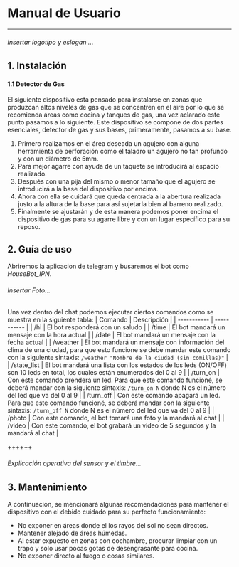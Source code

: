 # Manual de Usuario
----
###### Insertar logotipo y eslogan ...

## 1. Instalación

#### 1.1 Detector de Gas
El siguiente dispositivo esta pensado para instalarse en zonas que produzcan altos niveles de gas que se concentren en el aire por lo que se recomienda áreas como cocina y tanques de gas, una vez aclarado este punto pasamos a lo siguiente. 
Este dispositivo se compone de dos partes esenciales, detector de gas y sus bases, primeramente, pasamos a su base. 

1.	Primero realizamos en el área deseada un agujero con alguna herramienta de perforación como el taladro un agujero no tan profundo y con un diámetro de 5mm.
2.	Para mejor agarre con ayuda de un taquete se introducirá al espacio realizado.
3.	Después con una pija del mismo o menor tamaño que el agujero se introducirá a la base del dispositivo por encima.
4.	Ahora con ella se cuidará que queda centrada a la abertura realizada justo a la altura de la base para así sujetarla bien al barreno realizado.
5.	Finalmente se ajustarán y de esta manera podemos poner encima el dispositivo de gas para su agarre libre y con un lugar específico para su reposo.



## 2. Guía de uso
Abriremos la aplicacion de telegram y busaremos el bot como *HouseBot_IPN*.

###### *Insertar Foto...*

Una vez dentro del chat podemos ejecutar ciertos comandos como se muestra en la siguiente tabla:
| Comando     | Descripción |
| ----------- | ----------- |
| /hi         | El bot responderá con un saludo                 |
| /time       | El bot mandará un mensaje con la hora actual    |
| /date       | El bot mandará un mensaje con la fecha actual   |
| /weather    | El bot mandará un mensaje con información del clima de una ciudad, para que esto funcione se debe mandar este comando con la siguiente sintaxis: `/weather "Nombre de la ciudad (sin comillas)"`  |
| /state_list | El bot mandará una lista con los estados de los leds (ON/OFF) son 10 leds en total, los cuales están enumerados del 0 al 9   |
| /turn_on    | Con este comando prenderá un led. Para que este comando funcioné, se deberá mandar con la siguiente sintaxis: `/turn_on N` donde N es el número del led que va del 0 al 9   |
| /turn_off   | Con este comando apagará un led. Para que este comando funcioné, se deberá mandar con la siguiente sintaxis: `/turn_off N` donde N es el número del led que va del 0 al 9   |
| /photo      | Con este comando, el bot tomará una foto y la mandará al chat   |
| /video      | Con este comando, el bot grabará un video de 5 segundos y la mandará al chat   |


++++++
###### *Explicación operativa del sensor y el timbre...*


## 3. Mantenimiento
A continuación, se mencionará algunas recomendaciones para mantener el dispositivo con el debido cuidado para su perfecto funcionamiento:

* No exponer en áreas donde el los rayos del sol no sean directos.
* Mantener alejado de áreas húmedas.
* Al estar expuesto en zonas con cochambre, procurar limpiar con un trapo y solo usar pocas gotas de desengrasante para cocina.
* No exponer directo al fuego o cosas similares. 